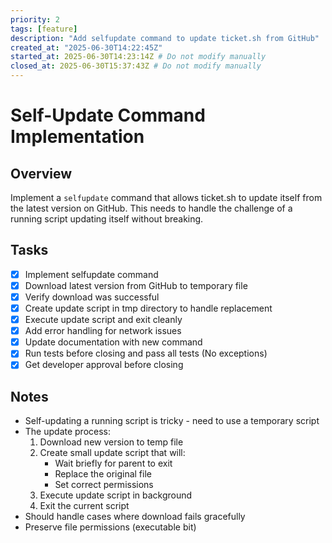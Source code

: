 ```yaml
---
priority: 2
tags: [feature]
description: "Add selfupdate command to update ticket.sh from GitHub"
created_at: "2025-06-30T14:22:45Z"
started_at: 2025-06-30T14:23:14Z # Do not modify manually
closed_at: 2025-06-30T15:37:43Z # Do not modify manually
---
```


# Self-Update Command Implementation

## Overview
Implement a `selfupdate` command that allows ticket.sh to update itself from the latest version on GitHub. This needs to handle the challenge of a running script updating itself without breaking.

## Tasks

- [x] Implement selfupdate command
- [x] Download latest version from GitHub to temporary file
- [x] Verify download was successful
- [x] Create update script in tmp directory to handle replacement
- [x] Execute update script and exit cleanly
- [x] Add error handling for network issues
- [x] Update documentation with new command
- [x] Run tests before closing and pass all tests (No exceptions)
- [x] Get developer approval before closing

## Notes

- Self-updating a running script is tricky - need to use a temporary script
- The update process:
  1. Download new version to temp file
  2. Create small update script that will:
     - Wait briefly for parent to exit
     - Replace the original file
     - Set correct permissions
  3. Execute update script in background
  4. Exit the current script
- Should handle cases where download fails gracefully
- Preserve file permissions (executable bit)
